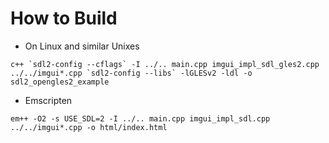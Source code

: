 
# How to Build

- On Linux and similar Unixes

```
c++ `sdl2-config --cflags` -I ../.. main.cpp imgui_impl_sdl_gles2.cpp ../../imgui*.cpp `sdl2-config --libs` -lGLESv2 -ldl -o sdl2_opengles2_example
```
- Emscripten

```
em++ -O2 -s USE_SDL=2 -I ../.. main.cpp imgui_impl_sdl.cpp ../../imgui*.cpp -o html/index.html
```
